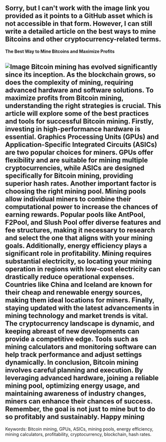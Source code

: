 Sorry, but I can't work with the image link you provided as it points to a GitHub asset which is not accessible in that form. However, I can still write a detailed article on the best ways to mine Bitcoins and other cryptocurrency-related terms.
---
**The Best Way to Mine Bitcoins and Maximize Profits**

![Image](https://github.com/user-attachments/assets/d7419ec9-dc67-403f-bf28-8faea5f1f74f)
Bitcoin mining has evolved significantly since its inception. As the blockchain grows, so does the complexity of mining, requiring advanced hardware and software solutions. To maximize profits from Bitcoin mining, understanding the right strategies is crucial. This article will explore some of the best practices and tools for successful Bitcoin mining.
Firstly, investing in high-performance hardware is essential. Graphics Processing Units (GPUs) and Application-Specific Integrated Circuits (ASICs) are two popular choices for miners. GPUs offer flexibility and are suitable for mining multiple cryptocurrencies, while ASICs are designed specifically for Bitcoin mining, providing superior hash rates. 
Another important factor is choosing the right mining pool. Mining pools allow individual miners to combine their computational power to increase the chances of earning rewards. Popular pools like AntPool, F2Pool, and Slush Pool offer diverse features and fee structures, making it necessary to research and select the one that aligns with your mining goals.
Additionally, energy efficiency plays a significant role in profitability. Mining requires substantial electricity, so locating your mining operation in regions with low-cost electricity can drastically reduce operational expenses. Countries like China and Iceland are known for their cheap and renewable energy sources, making them ideal locations for miners.
Finally, staying updated with the latest advancements in mining technology and market trends is vital. The cryptocurrency landscape is dynamic, and keeping abreast of new developments can provide a competitive edge. Tools such as mining calculators and monitoring software can help track performance and adjust settings dynamically.
In conclusion, Bitcoin mining involves careful planning and execution. By leveraging advanced hardware, joining a reliable mining pool, optimizing energy usage, and maintaining awareness of industry changes, miners can enhance their chances of success. Remember, the goal is not just to mine but to do so profitably and sustainably. Happy mining
---
Keywords: Bitcoin mining, GPUs, ASICs, mining pools, energy efficiency, mining calculators, profitability, cryptocurrency, blockchain, hash rates.
